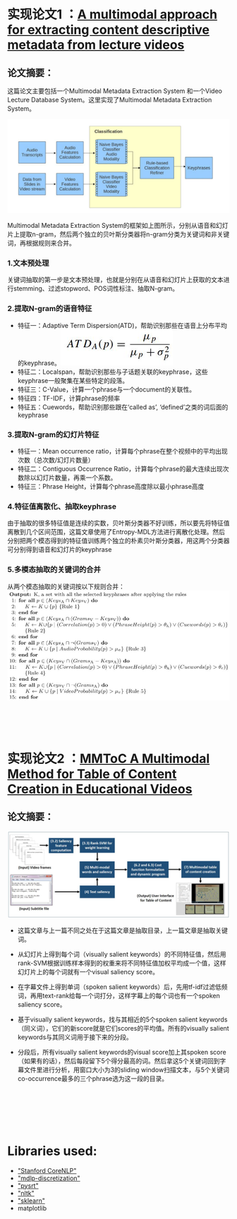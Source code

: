 # 实现论文1 ：[A multimodal approach for extracting content descriptive metadata from lecture videos](https://www.researchgate.net/profile/Vidhya_Balasubramanian/publication/274311880_A_multimodal_approach_for_extracting_content_descriptive_metadata_from_lecture_videos/links/561ce64608aea80367266454/A-multimodal-approach-for-extracting-content-descriptive-metadata-from-lecture-videos.pdf)

## 论文摘要：

这篇论文主要包括一个Multimodal Metadata Extraction System 和一个Video Lecture Database System。这里实现了Multimodal Metadata Extraction System。

![figure 1](./material/1.jpg)

Multimodal Metadata Extraction System的框架如上图所示，分别从语音和幻灯片上提取n-gram，然后两个独立的贝叶斯分类器将n-gram分类为关键词和非关键词，再根据规则来合并。


### 1.文本预处理
关键词抽取的第一步是文本预处理，也就是分别在从语音和幻灯片上获取的文本进行stemming、过滤stopword、POS词性标注、抽取N-gram。

### 2.提取N-gram的语音特征
*   特征一：Adaptive Term Dispersion(ATD)，帮助识别那些在语音上分布平均的keyphrase。![figure 2](./material/2.jpg)
*   特征二：Localspan，帮助识别那些与子话题关联的keyphrase，这些keyphrase一般聚集在某些特定的段落。
*   特征三：C-Value，计算一个phrase与一个document的关联性。
*   特征四：TF-IDF，计算phrase的频率
*   特征五：Cuewords，帮助识别那些跟在‘called as’, ‘defined’之类的词后面的keyphrase

### 3.提取N-gram的幻灯片特征
*   特征一：Mean occurrence ratio，计算每个phrase在整个视频中的平均出现次数（总次数/幻灯片数量）
*   特征二：Contiguous Occurrence Ratio，计算每个phrase的最大连续出现次数除以幻灯片数量，再乘一个系数。
*   特征三：Phrase Height，计算每个phrase高度除以最小phrase高度

### 4.特征值离散化、抽取keyphrase
由于抽取的很多特征值是连续的实数，贝叶斯分类器不好训练，所以要先将特征值离散到几个区间范围，这篇文章使用了Entropy-MDL方法进行离散化处理。然后分别把两个模态得到的特征值训练两个独立的朴素贝叶斯分类器，用这两个分类器可分别得到语音和幻灯片的keyphrase

### 5.多模态抽取的关键词的合并
从两个模态抽取的关键词按以下规则合并：
![figure 3](./material/3.jpg)
<br />
<br />
<br />
<br />
<br />

# 实现论文2 ：[MMToC A Multimodal Method for Table of Content Creation in Educational Videos](http://www.researchgate.net/publication/304417832_MMToC_A_Multimodal_Method_for_Table_of_Content_Creation_in_Educational_Videos)

## 论文摘要：

![figure 4](./material/4.jpg)
*   这篇文章与上一篇不同之处在于这篇文章是抽取目录，上一篇文章是抽取关键词。

*   从幻灯片上得到每个词（visually salient keywords）的不同特征值，然后用rank-SVM根据训练样本得到的权重来将不同特征值加权平均成一个值，这样幻灯片上的每个词就有一个visual saliency score。

*   在字幕文件上得到单词（spoken salient keywords）后，先用tf-idf过滤低频词，再用text-rank给每一个词打分，这样字幕上的每个词也有一个spoken saliency score。

*   基于visually salient keywords，找与其相近的5个spoken salient keywords（同义词），它们的新score就是它们scores的平均值。所有的visually salient keywords与其同义词用于接下来的分段。

*   分段后，所有visually salient keywords的visual score加上其spoken score（如果有的话），然后每段留下5个得分最高的词。然后拿这5个关键词回到字幕文件里进行分析，用窗口大小为3的sliding window扫描文本，与5个关键词co-occurrence最多的三个phrase选为这一段的目录。
<br />
<br />
<br />
<br />
<br />

# Libraries used:

*   ["Stanford CoreNLP"](https://nlp.stanford.edu/software/)
*   ["mdlp-discretization"](https://github.com/navicto/Discretization-MDLPC)
*   ["pysrt"](https://github.com/byroot/pysrt)
*   ["nltk"](https://github.com/nltk/nltk)
*   ["sklearn"](https://www.baidu.com/link?url=jwc9RTQO2oPgvGY7YDPDKrrZHs3o7oxo_eezrWG78VECamw_wCCTKkttpQuFI55A&wd=&eqid=cef2d2f2000063d70000000659256a78)
*   matplotlib

